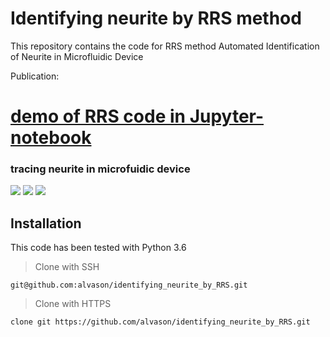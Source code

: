# Identifying neurite by RRS method
This repository contains the code for RRS method Automated Identification of Neurite in Microfluidic Device

Publication: 
# [demo of RRS code in Jupyter-notebook](https://github.com/alvason/identifying_neurite_by_RRS/blob/master/code/AlvaHmm_demo_17c1/AlvaHmm_demo_random_reaction_seed_by_feature_map_whole_17c1.ipynb)

### tracing neurite in microfuidic device
![](https://github.com/alvason/identifying_neurite_by_RRS/blob/master/code/AlvaHmm_demo_17c1/figure/AlvaHmm_demo_edge_detection_edge_detection_raw_image_window0.png)
![](https://github.com/alvason/identifying_neurite_by_RRS/blob/master/code/AlvaHmm_demo_17c1/figure/AlvaHmm_demo_edge_detection_selected_seeding_selected_seed_window0.png)
![](https://github.com/alvason/identifying_neurite_by_RRS/blob/master/code/AlvaHmm_demo_17c1/figure/AlvaHmm_demo_edge_detection_mapping_connected_way_window0.png)

## Installation
This code has been tested with Python 3.6 

> Clone with SSH
```
git@github.com:alvason/identifying_neurite_by_RRS.git 
```

> Clone with HTTPS
```
clone git https://github.com/alvason/identifying_neurite_by_RRS.git
```

## 
